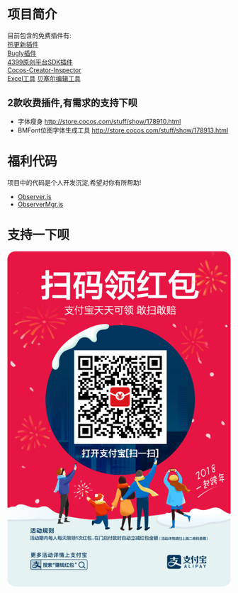# 项目简介
目前包含的免费插件有:  
[热更新插件](packages/hot-update-tools/README.md)  
[Bugly插件](packages/plugin-bugly/README.md)   
[4399原创平台SDK插件](packages/plugin-4399-web-js-sdk/README.md)    
[Cocos-Creator-Inspector](CocosCreatorInspector/README.md)  
[Excel工具](packages/excel-killer/README.md)
[贝塞尔编辑工具](packages/bezier/README.md)

## 2款收费插件,有需求的支持下呗
- 字体瘦身
    http://store.cocos.com/stuff/show/178910.html
- BMFont位图字体生成工具
    http://store.cocos.com/stuff/show/178913.html
    
# 福利代码
项目中的代码是个人开发沉淀,希望对你有所帮助!     
- [Observer.js](assets/core/Observer.js)
- [ObserverMgr.js](assets/core/ObserverMgr.js)    
# 支持一下呗
![](CocosCreatorInspector/src/assets/images/money.jpg)